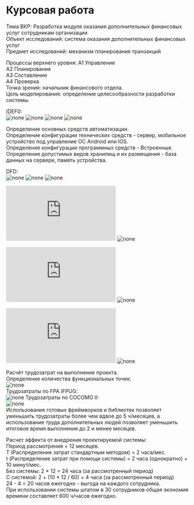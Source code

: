# Курсовая работа
Тема ВКР: Разработка модуля оказания дополнительных финансовых услуг сотрудникам организации                       
Объект исследований: система оказания дополнительных финансовых услуг                          
Предмет исследований: механизм планирования транзакций                       

Процессы верхнего уровня:
А1 Управление                                                             
А2 Планирование                                                            
А3 Составление                                                                  
А4 Проверка                                                                    
Точка зрения: начальник финансового отдела.                                         
Цель моделирования: определение целесообразности разработки системы.

IDEF0:                                                                         
![none](https://github.com/ndemyanok-stankin/Kusovick/blob/master/201_A0.png)
![none](https://github.com/ndemyanok-stankin/Kusovick/blob/master/202_A0.png)
![none](https://github.com/ndemyanok-stankin/Kusovick/blob/master/203_A2.png)
![none](https://github.com/ndemyanok-stankin/Kusovick/blob/master/206_A3.png)

Определение основных средств автоматизации.                           
Определение конфигурации технических средств - сервер, мобильное устройство под управление ОС Android или IOS.                 
Определение конфигурации программных средств - Встроенные.                    
Определение допустимых видов хранилищ и их размещения - база данных на сервере, память устройства.                   

DFD:                                                                                                     
![none](https://github.com/ndemyanok-stankin/Kusovick/blob/master/204_A22.png)
![none](https://github.com/ndemyanok-stankin/Kusovick/blob/master/205_A23.png)
![none](https://github.com/ndemyanok-stankin/Kusovick/blob/master/307_A32.png)

![ER-диаграмма потоков](https://github.com/ndemyanok-stankin/Kusovick/blob/master/456.txt)
![none](https://github.com/ndemyanok-stankin/Kusovick/blob/master/2beuJlhgB7-akVO96ly6wslu1J.png)

![ER-диаграмма ролей](https://github.com/ndemyanok-stankin/Kusovick/blob/master/234.txt)
![none](https://github.com/ndemyanok-stankin/Kusovick/blob/master/UbiUoBYj-BslUbz.png)

![ER-диаграмма модулей](https://github.com/ndemyanok-stankin/Kusovick/blob/master/345.txt)
![none](https://github.com/ndemyanok-stankin/Kusovick/blob/master/TSot3utKtmU8c_Ss.png)

Расчёт трудозатрат на выполнение проекта.                   
Определение количества функциональных точек:                       
![none](https://github.com/ndemyanok-stankin/Kusovick/blob/master/photo_2020-02-05_15-38-08.jpg)           
Трудозатраты по FPA IFPUG:                 
![none](https://github.com/ndemyanok-stankin/Kusovick/blob/master/photo_2020-02-05_15-39-09.jpg)
Трудозатраты по COCOMO II:                     
![none](https://github.com/ndemyanok-stankin/Kusovick/blob/master/photo_2020-02-05_15-39-28.jpg)           
Использование готовых фреймворков и библиотек позволяет уменьшить трудозатраты более чем вдвое до 5 ч/месяцев, а использование труда дополнительных людей позволяет уменьшить итоговое время выполнения до 2 и менее месяцев.                   
                                    
Расчет эффекта от внедрения проектируемой системы:                                         
Период рассмотрения = 12 месяцев.                                         
Т (Распределение затрат стандартным методом) = 2 часа/мес.                                    
t (Распределение затрат при помощи системы) = 2 часа (однократно) + 10 минут/мес.                             
Без системы: 2 * 12 = 24 часа (за рассмотренный период)                            
С системой: 2  + (10 * 12 / 60) = 4 часа (за рассмотренный период)                              
24 - 4 = 20 часов ежегодно - выгода на каждого сотрудника.                  
При использовании системы штатом в 30 сотрудников общая экономия времени составляет 600 ч/часов ежегодно.
 
